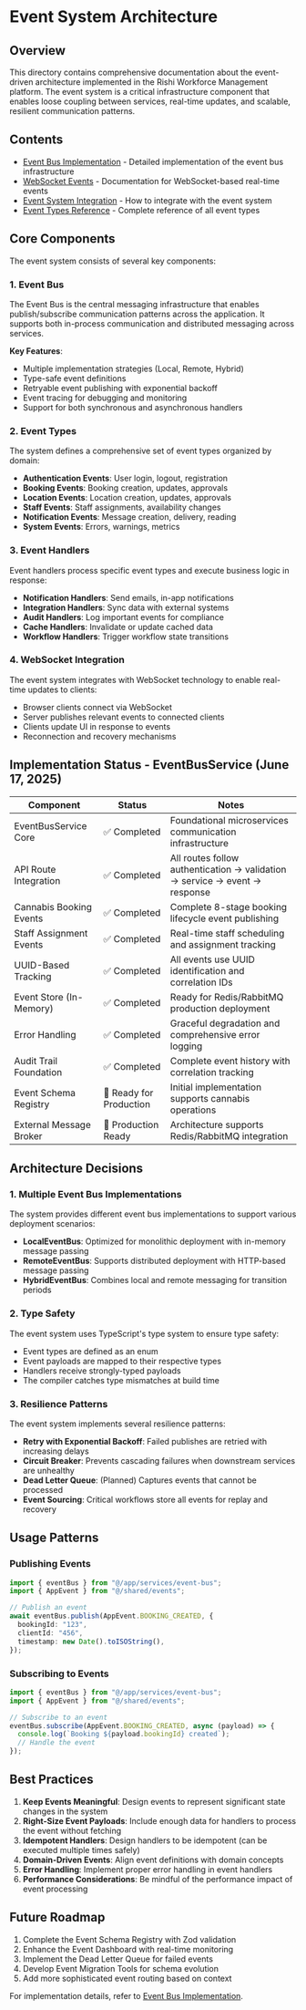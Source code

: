 # Event System Architecture

## Overview

This directory contains comprehensive documentation about the event-driven architecture implemented in the Rishi Workforce Management platform. The event system is a critical infrastructure component that enables loose coupling between services, real-time updates, and scalable, resilient communication patterns.

## Contents

- [Event Bus Implementation](event-bus-implementation.md) - Detailed implementation of the event bus infrastructure
- [WebSocket Events](../../events/websocket-events.md) - Documentation for WebSocket-based real-time events
- [Event System Integration](../../events/event-system-integration.md) - How to integrate with the event system
- [Event Types Reference](../../events/event-types-reference.md) - Complete reference of all event types

## Core Components

The event system consists of several key components:

### 1. Event Bus

The Event Bus is the central messaging infrastructure that enables publish/subscribe communication patterns across the application. It supports both in-process communication and distributed messaging across services.

**Key Features**:

- Multiple implementation strategies (Local, Remote, Hybrid)
- Type-safe event definitions
- Retryable event publishing with exponential backoff
- Event tracing for debugging and monitoring
- Support for both synchronous and asynchronous handlers

### 2. Event Types

The system defines a comprehensive set of event types organized by domain:

- **Authentication Events**: User login, logout, registration
- **Booking Events**: Booking creation, updates, approvals
- **Location Events**: Location creation, updates, approvals
- **Staff Events**: Staff assignments, availability changes
- **Notification Events**: Message creation, delivery, reading
- **System Events**: Errors, warnings, metrics

### 3. Event Handlers

Event handlers process specific event types and execute business logic in response:

- **Notification Handlers**: Send emails, in-app notifications
- **Integration Handlers**: Sync data with external systems
- **Audit Handlers**: Log important events for compliance
- **Cache Handlers**: Invalidate or update cached data
- **Workflow Handlers**: Trigger workflow state transitions

### 4. WebSocket Integration

The event system integrates with WebSocket technology to enable real-time updates to clients:

- Browser clients connect via WebSocket
- Server publishes relevant events to connected clients
- Clients update UI in response to events
- Reconnection and recovery mechanisms

## Implementation Status - EventBusService (June 17, 2025)

| Component               | Status                  | Notes                                                                      |
| ----------------------- | ----------------------- | -------------------------------------------------------------------------- |
| EventBusService Core    | ✅ Completed            | Foundational microservices communication infrastructure                    |
| API Route Integration   | ✅ Completed            | All routes follow authentication → validation → service → event → response |
| Cannabis Booking Events | ✅ Completed            | Complete 8-stage booking lifecycle event publishing                        |
| Staff Assignment Events | ✅ Completed            | Real-time staff scheduling and assignment tracking                         |
| UUID-Based Tracking     | ✅ Completed            | All events use UUID identification and correlation IDs                     |
| Event Store (In-Memory) | ✅ Completed            | Ready for Redis/RabbitMQ production deployment                             |
| Error Handling          | ✅ Completed            | Graceful degradation and comprehensive error logging                       |
| Audit Trail Foundation  | ✅ Completed            | Complete event history with correlation tracking                           |
| Event Schema Registry   | 📅 Ready for Production | Initial implementation supports cannabis operations                        |
| External Message Broker | 📅 Production Ready     | Architecture supports Redis/RabbitMQ integration                           |

## Architecture Decisions

### 1. Multiple Event Bus Implementations

The system provides different event bus implementations to support various deployment scenarios:

- **LocalEventBus**: Optimized for monolithic deployment with in-memory message passing
- **RemoteEventBus**: Supports distributed deployment with HTTP-based message passing
- **HybridEventBus**: Combines local and remote messaging for transition periods

### 2. Type Safety

The event system uses TypeScript's type system to ensure type safety:

- Event types are defined as an enum
- Event payloads are mapped to their respective types
- Handlers receive strongly-typed payloads
- The compiler catches type mismatches at build time

### 3. Resilience Patterns

The event system implements several resilience patterns:

- **Retry with Exponential Backoff**: Failed publishes are retried with increasing delays
- **Circuit Breaker**: Prevents cascading failures when downstream services are unhealthy
- **Dead Letter Queue**: (Planned) Captures events that cannot be processed
- **Event Sourcing**: Critical workflows store all events for replay and recovery

## Usage Patterns

### Publishing Events

```typescript
import { eventBus } from "@/app/services/event-bus";
import { AppEvent } from "@/shared/events";

// Publish an event
await eventBus.publish(AppEvent.BOOKING_CREATED, {
  bookingId: "123",
  clientId: "456",
  timestamp: new Date().toISOString(),
});
```

### Subscribing to Events

```typescript
import { eventBus } from "@/app/services/event-bus";
import { AppEvent } from "@/shared/events";

// Subscribe to an event
eventBus.subscribe(AppEvent.BOOKING_CREATED, async (payload) => {
  console.log(`Booking ${payload.bookingId} created`);
  // Handle the event
});
```

## Best Practices

1. **Keep Events Meaningful**: Design events to represent significant state changes in the system
2. **Right-Size Event Payloads**: Include enough data for handlers to process the event without fetching
3. **Idempotent Handlers**: Design handlers to be idempotent (can be executed multiple times safely)
4. **Domain-Driven Events**: Align event definitions with domain concepts
5. **Error Handling**: Implement proper error handling in event handlers
6. **Performance Considerations**: Be mindful of the performance impact of event processing

## Future Roadmap

1. Complete the Event Schema Registry with Zod validation
2. Enhance the Event Dashboard with real-time monitoring
3. Implement the Dead Letter Queue for failed events
4. Develop Event Migration Tools for schema evolution
5. Add more sophisticated event routing based on context

For implementation details, refer to [Event Bus Implementation](event-bus-implementation.md).
